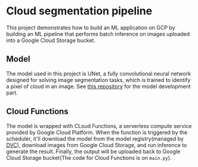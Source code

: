 # Cloud segmentation pipeline

This project demonstrates how to build an ML application on GCP by building an ML pipeline that performs batch inference on images uploaded into a Google Cloud Storage bucket.

## Model
The model used in this project is UNet, a fully convolutional neural network designed for solving image segmentation tasks, which is trained to identify a pixel of cloud in an image. See [this repository](https://github.com/thanakorn/cloud_segmentation) for the model development part.

## Cloud Functions
The model is wrapped with CLoud Functions, a serverless compute service provided by Google Cloud Platform. When the function is triggered by the scheduler, it'll download the model from the model registry(managed by [DVC](https://dvc.org/)), download images from Google Cloud Storage, and run inference to generate the result. Finally, the output will be uploaded back to Google Cloud Storage bucket(The code for Cloud Functions is on `main.py`).
